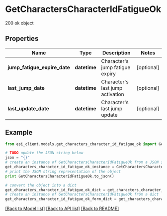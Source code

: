 # GetCharactersCharacterIdFatigueOk

200 ok object

## Properties

Name | Type | Description | Notes
------------ | ------------- | ------------- | -------------
**jump_fatigue_expire_date** | **datetime** | Character&#39;s jump fatigue expiry | [optional] 
**last_jump_date** | **datetime** | Character&#39;s last jump activation | [optional] 
**last_update_date** | **datetime** | Character&#39;s last jump update | [optional] 

## Example

```python
from esi_client.models.get_characters_character_id_fatigue_ok import GetCharactersCharacterIdFatigueOk

# TODO update the JSON string below
json = "{}"
# create an instance of GetCharactersCharacterIdFatigueOk from a JSON string
get_characters_character_id_fatigue_ok_instance = GetCharactersCharacterIdFatigueOk.from_json(json)
# print the JSON string representation of the object
print GetCharactersCharacterIdFatigueOk.to_json()

# convert the object into a dict
get_characters_character_id_fatigue_ok_dict = get_characters_character_id_fatigue_ok_instance.to_dict()
# create an instance of GetCharactersCharacterIdFatigueOk from a dict
get_characters_character_id_fatigue_ok_form_dict = get_characters_character_id_fatigue_ok.from_dict(get_characters_character_id_fatigue_ok_dict)
```
[[Back to Model list]](../README.md#documentation-for-models) [[Back to API list]](../README.md#documentation-for-api-endpoints) [[Back to README]](../README.md)


